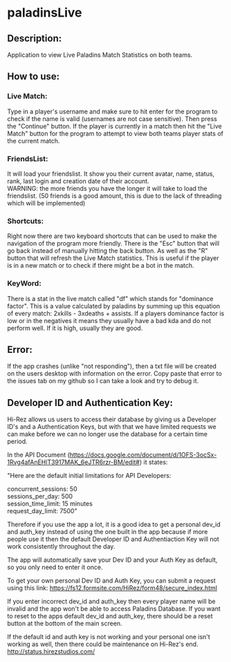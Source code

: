 # paladinsLive

## Description:
Application to view Live Paladins Match Statistics on both teams.

## How to use:

### Live Match:
Type in a player's username and make sure to hit enter for the program to check if the name is valid (usernames are not case sensitive). Then press the
"Continue" button. If the player is currently in a match then hit the "Live
Match" button for the program to attempt to view both teams player stats of the current match.

### FriendsList:
It will load your friendslist. It show you their current avatar, name, status, rank, last login and creation date of their account.  
WARNING: the more friends you have the longer it will take to load the friendslist. (50 friends is a good amount, this is due to the lack of threading which will be implemented)

### Shortcuts:
Right now there are two keyboard shortcuts that can be used to make the navigation of the program more friendly. There is the "Esc" button that will go back instead
of manually hitting the back button. As well as the "R" button that will refresh the Live Match statistics. This is useful if the player is in
a new match or to check if there might be a bot in the match.

### KeyWord:
There is a stat in the live match called "df" which stands for "dominance factor". This is a value calculated by paladins by summing up this equation of every match: 2xkills - 3xdeaths + assists. If a players dominance factor is low or in the negatives it means they usually have a bad kda and do not perform well. If it is high, usually they are good.

## Error:
If the app crashes (unlike "not responding"), then a txt file will be created on the users desktop with information on the error. Copy paste that error to the issues tab on my github so I can take a look and try to debug it.

## Developer ID and Authentication Key:
Hi-Rez allows us users to access their database by giving us a Developer ID's and a Authentication Keys, but with that we have limited requests we can make before we can no longer use the database for a certain time period.

In the API Document (https://docs.google.com/document/d/1OFS-3ocSx-1Rvg4afAnEHlT3917MAK_6eJTR6rzr-BM/edit#) it states:  
  
"Here are the default initial limitations for API Developers:

concurrent_sessions:  50  
sessions_per_day: 500  
session_time_limit:  15 minutes  
request_day_limit:  7500"  

Therefore if you use the app a lot, it is a good idea to get a personal dev_id and auth_key instead of using the one built in the app because if more people use it then the default Developer ID and Authentiaction Key will not work consistently throughout the day.

The app will automatically save your Dev ID and your Auth Key as default, so you only need to enter it once.

To get your own personal Dev ID and Auth Key, you can submit a request using this link:
https://fs12.formsite.com/HiRez/form48/secure_index.html

If you enter incorrect dev_id and auth_key then every player name will be invalid and the app won't be able to access Paladins Database. If you want to reset to the apps default dev_id and auth_key, there should be a reset button at the bottom of the main screen.

If the default id and auth key is not working and your personal one isn't working as well, then there could be maintenance on Hi-Rez's end.
http://status.hirezstudios.com/
